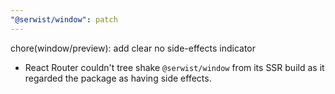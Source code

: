 ```yaml
---
"@serwist/window": patch
---
```


chore(window/preview): add clear no side-effects indicator

- React Router couldn't tree shake `@serwist/window` from its SSR build as it regarded the package as having side effects.